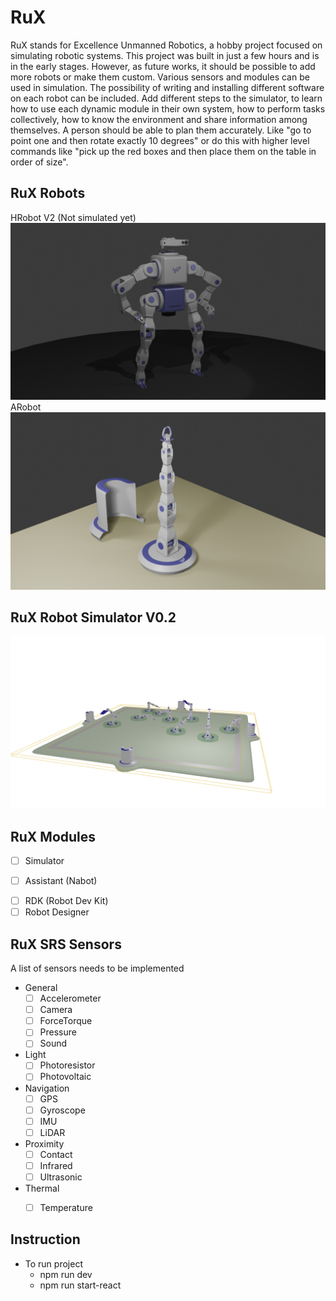 # RuX
RuX stands for Excellence Unmanned Robotics, a hobby project focused on simulating robotic systems. This project was built in just a few hours and is in the early stages. However, as future works, it should be possible to add more robots or make them custom. Various sensors and modules can be used in simulation. The possibility of writing and installing different software on each robot can be included. Add different steps to the simulator, to learn how to use each dynamic module in their own system, how to perform tasks collectively, how to know the environment and share information among themselves. A person should be able to plan them accurately. Like "go to point one and then rotate exactly 10 degrees" or do this with higher level commands like "pick up the red boxes and then place them on the table in order of size". 

## RuX Robots
HRobot V2 (Not simulated yet)
![](/Documents/Screenshots/HRobotV2.png)
ARobot
![](/Documents/Screenshots/ARobot.png)

## RuX Robot Simulator V0.2
![](/Documents/Screenshots/V2.png)

## RuX Modules
- [ ] Simulator
<!-- - AI
    - Hub
    - Services
    - Concepts -->
- [ ] Assistant (Nabot)
<!-- - [ ] OS -->
- [ ] RDK (Robot Dev Kit)
- [ ] Robot Designer

## RuX SRS Sensors
A list of sensors needs to be implemented
- General
    - [ ] Accelerometer
    - [ ] Camera
    - [ ] ForceTorque
    - [ ] Pressure
    - [ ] Sound
- Light
    - [ ] Photoresistor
    - [ ] Photovoltaic
- Navigation
    - [ ] GPS
    - [ ] Gyroscope
    - [ ] IMU
    - [ ] LiDAR
- Proximity
    - [ ] Contact
    - [ ] Infrared
    - [ ] Ultrasonic
- Thermal
    - [ ] Temperature


## Instruction
<!-- - To convert models `npm install -g gltfjsx` and then `gltfjsx Model.gltf` -->
- To run project
    - npm run dev
    - npm run start-react


<!-- ## Tasks
- [ ] Setup github pages
- [ ] Setup Linkedin page
- [ ] Setup new HRobot -->